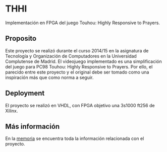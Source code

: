 # THHI
Implementación en FPGA del juego Touhou: Highly Responsive to Prayers.
## Proposito
Este proyecto se realizó durante el curso 2014/15 en la asignatura de Tecnología y Organización de Computadores en la Universidad Complutense de Madrid.
El videojuego implementado es una simplificación del juego para PC98 Touhou: Highly Responsive to Prayers. Por ello, el parecido entre este proyecto y el original debe ser tomado como una inspiración más que como norma a seguir.
## Deployment
El proyecto se realizó en VHDL, con FPGA objetivo una 3s1000 ft256 de Xilinx.
## Más información
En la [memoria](doc/Memoria.pdf) se encuentra toda la información relacionada con el proyecto.
